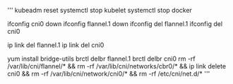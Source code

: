 '''
kubeadm reset
systemctl stop kubelet
systemctl stop docker

ifconfig cni0 down
ifconfig flannel.1 down
ifconfig del flannel.1
ifconfig del cni0

ip link del flannel.1
ip link del cni0

yum install bridge-utils
brctl delbr flannel.1
brctl delbr cni0
rm -rf /var/lib/cni/flannel/* && rm -rf /var/lib/cni/networks/cbr0/* && ip link delete cni0 && rm -rf /var/lib/cni/network/cni0/* && rm -rf /etc/cni/net.d/*
'''
